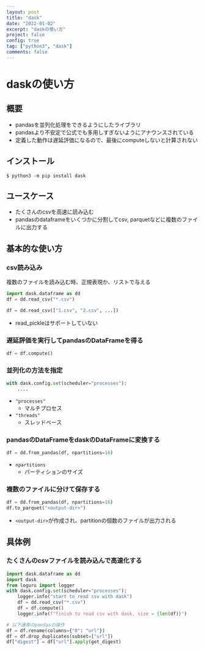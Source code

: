 ```yaml
---
layout: post
title: "dask"
date: "2022-01-02"
excerpt: "daskの使い方"
project: false
config: true
tag: ["python3", "dask"]
comments: false
---
```


# daskの使い方

## 概要
 - pandasを並列化処理をできるようにしたライブラリ
 - pandasより不安定で公式でも多用しすぎないようにアナウンスされている 
 - 定義した動作は遅延評価になるので、最後にcomputeしないと計算されない

## インストール

```console
$ python3 -m pip install dask
```

## ユースケース
 - たくさんのcsvを高速に読み込む
 - pandasのdataframeをいくつかに分割してcsv, parquetなどに複数のファイルに出力する

## 基本的な使い方

### csv読み込み

複数のファイルを読み込む時、正規表現か、リストで与える
```python
import dask.dataframe as dd
df = dd.read_csv("*.csv")
```

```python
df = dd.read_csv(["1.csv", "2.csv", ...])
```
 - read_pickleはサポートしていない

### 遅延評価を実行してpandasのDataFrameを得る

```python
df = df.compute()
```

### 並列化の方法を指定

```python
with dask.config.set(scheduler="processes"):
    ....
```
 - `"processes"` 
   - マルチプロセス 
 - `"threads"`
   - スレッドベース

### pandasのDataFrameをdaskのDataFrameに変換する

```python
df = dd.from_pandas(df, npartitions=16)
```
 - `npartitions`
   - パーティションのサイズ

### 複数のファイルに分けて保存する

```python
df = dd.from_pandas(df, npartitions=16)
df.to_parquet("<output-dir>")
```
 - `<output-dir>`が作成され、partitionの個数のファイルが出力される

## 具体例

### たくさんのcsvファイルを読み込んで高速化する


```python
import dask.dataframe as dd
import dask
from loguru import logger
with dask.config.set(scheduler="processes"):
    logger.info("start to read csv with dask")
    df = dd.read_csv("*.csv")
    df = df.compute()
    logger.info(f"finish to read csv with dask, size = {len(df)}")

# 以下通常のpandasの操作
df = df.rename(columns={"0": "url"})
df = df.drop_duplicates(subset=["url"])
df["digest"] = df["url"].apply(get_digest)
```
